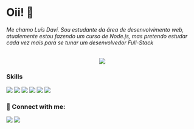 # Oii! 👋

###### Me chamo Luís Daví. Sou estudante da área de desenvolvimento web, atualemente estou fazendo um curso de Node.js, mas pretendo estudar cada vez mais para se tunar um desenvolvedor Full-Stack

<div style="text-align:center">
  <img align="center" src="https://user-images.githubusercontent.com/89264926/130262999-9f0b85cf-127c-4ea4-9701-0070f5820a2b.png"></img>
</div>

### Skills 
 <img src="https://img.shields.io/badge/HTML5-E34F26?style=for-the-badge&logo=html5&logoColor=white"></img>
 <img src="https://img.shields.io/badge/CSS3-1572B6?style=for-the-badge&logo=css3&logoColor=white"></img>
 <img src="https://img.shields.io/badge/JavaScript-F7DF1E?style=for-the-badge&logo=javascript&logoColor=black"></img>
 <img src="https://img.shields.io/badge/Node.js-43853D?style=for-the-badge&logo=node.js&logoColor=white"></img>
 <img src="https://img.shields.io/badge/Vue.js-35495E?style=for-the-badge&logo=vue.js&logoColor=4FC08D"></img>
 <img src="https://img.shields.io/badge/MongoDB-4EA94B?style=for-the-badge&logo=mongodb&logoColor=white"></img>
### :handshake: Connect with me:
[<img src="https://img.shields.io/badge/LinkedIn-0077B5?style=for-the-badge&logo=linkedin&logoColor=white"></img>](https://www.linkedin.com/in/lu%C3%ADs-dav%C3%AD-rebou%C3%A7as-0778b421a/)
[<img src="https://img.shields.io/badge/LinkedIn-0077B5?style=for-the-badge&logo=linkedin&logoColor=white"></img>](https://www.linkedin.com/in/lu%C3%ADs-dav%C3%AD-rebou%C3%A7as-0778b421a/)
